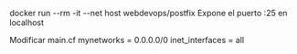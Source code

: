 docker run --rm -it --net host webdevops/postfix
Expone el puerto :25 en localhost

Modificar main.cf
mynetworks = 0.0.0.0/0
inet_interfaces = all
